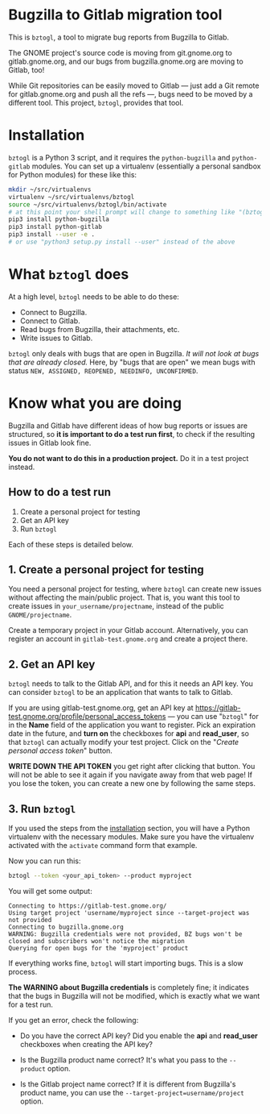 Bugzilla to Gitlab migration tool
=================================

This is `bztogl`, a tool to migrate bug reports from Bugzilla to Gitlab.

The GNOME project's source code is moving from git.gnome.org to
gitlab.gnome.org, and our bugs from bugzilla.gnome.org are moving to
Gitlab, too!

While Git repositories can be easily moved to Gitlab — just add a Git
remote for gitlab.gnome.org and push all the refs —, bugs need to be
moved by a different tool.  This project, `bztogl`, provides that
tool.

# Installation

`bztogl` is a Python 3 script, and it requires the `python-bugzilla`
and `python-gitlab` modules.  You can set up a virtualenv (essentially
a personal sandbox for Python modules) for these like this:

```sh
mkdir ~/src/virtualenvs
virtualenv ~/src/virtualenvs/bztogl
source ~/src/virtualenvs/bztogl/bin/activate
# at this point your shell prompt will change to something like "(bztogl) $_"
pip3 install python-bugzilla
pip3 install python-gitlab
pip3 install --user -e .
# or use "python3 setup.py install --user" instead of the above
```

# What `bztogl` does

At a high level, `bztogl` needs to be able to do these:

* Connect to Bugzilla.
* Connect to Gitlab.
* Read bugs from Bugzilla, their attachments, etc.
* Write issues to Gitlab.

`bztogl` only deals with bugs that are open in Bugzilla.  *It will not
look at bugs that are already closed.*  Here, by "bugs that are open"
we mean bugs with status `NEW, ASSIGNED, REOPENED, NEEDINFO,
UNCONFIRMED`.

# Know what you are doing

Bugzilla and Gitlab have different ideas of how bug reports or issues
are structured, so **it is important to do a test run first**, to
check if the resulting issues in Gitlab look fine.

**You do not want to do this in a production project.**  Do it in a
test project instead.

## How to do a test run

1. Create a personal project for testing
2. Get an API key
3. Run `bztogl`

Each of these steps is detailed below.

## 1. Create a personal project for testing

You need a personal project for testing, where `bztogl` can create
new issues without affecting the main/public project.  That is, you
want this tool to create issues in `your_username/projectname`,
instead of the public `GNOME/projectname`.

Create a temporary project in your Gitlab account.  Alternatively, you
can register an account in `gitlab-test.gnome.org` and create a
project there.

## 2. Get an API key

`bztogl` needs to talk to the Gitlab API, and for this it needs an API
key.  You can consider `bztogl` to be an application that wants to
talk to Gitlab.

If you are using gitlab-test.gnome.org, get an API key at
https://gitlab-test.gnome.org/profile/personal_access_tokens — you can
use "`bztogl`" for in the **Name** field of the application you want
to register.  Pick an expiration date in the future, and **turn on**
the checkboxes for **api** and **read_user**, so that `bztogl` can
actually modify your test project.  Click on the "*Create personal
access token*" button.

**WRITE DOWN THE API TOKEN** you get right after clicking that
button.  You will not be able to see it again if you navigate away
from that web page!  If you lose the token, you can create a new one
by following the same steps.

## 3. Run `bztogl`

If you used the steps from the [installation] section, you will have a
Python virtualenv with the necessary modules.  Make sure you have the
virtualenv activated with the `activate` command form that example.

Now you can run this:

```sh
bztogl --token <your_api_token> --product myproject
```

You will get some output:

```
Connecting to https://gitlab-test.gnome.org/
Using target project 'username/myproject since --target-project was not provided
Connecting to bugzilla.gnome.org
WARNING: Bugzilla credentials were not provided, BZ bugs won't be closed and subscribers won't notice the migration
Querying for open bugs for the 'myproject' product
```

If everything works fine, `bztogl` will start importing bugs.  This is
a slow process.

**The WARNING about Bugzilla credentials** is completely fine; it
indicates that the bugs in Bugzilla will not be modified, which is
exactly what we want for a test run.

If you get an error, check the following:

* Do you have the correct API key?  Did you enable the **api** and
**read_user** checkboxes when creating the API key?

* Is the Bugzilla product name correct?  It's what you pass to the
`--product` option.

* Is the Gitlab project name correct?  If it is different from
Bugzilla's product name, you can use the
`--target-project=username/project` option.

[installation]: #installation
